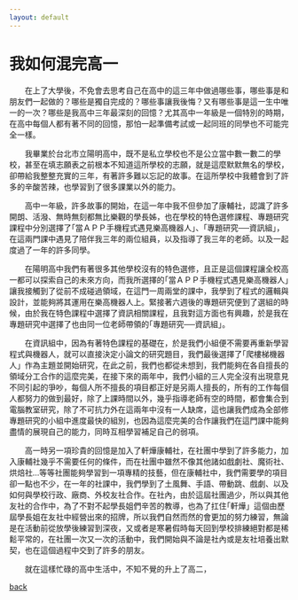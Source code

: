```yaml
---
layout: default
---
```


# 我如何混完高一

　　在上了大學後，不免會去思考自己在高中的這三年中做過哪些事，哪些事是和朋友們一起做的？哪些是獨自完成的？哪些事讓我後悔？又有哪些事是這一生中唯一的一次？哪些是我高中三年最深刻的回憶？尤其高中一年級是一個特別的時期，在高中每個人都有著不同的回憶，那怕一起準備考試或一起同班的同學也不可能完全一樣。  
  
　　我畢業於台北市立陽明高中，既不是私立學校也不是公立當中數一數二的學校，甚至在填志願表之前根本不知道這所學校的志願，就是這麼默默無名的學校，卻帶給我整整充實的三年，有著許多難以忘記的故事。在這所學校中我體會到了許多的辛酸苦辣，也學習到了很多課業以外的能力。  
  
　　高中一年級，許多故事的開始，在這一年中我不但參加了康輔社，認識了許多開朗、活潑、無時無刻都無比樂觀的學長姊，也在學校的特色選修課程、專題研究課程中分別選擇了｢當ＡＰＰ手機程式遇見樂高機器人」、｢專題研究──資訊組」，在這兩門課中遇見了陪伴我三年的兩位組員，以及指導了我三年的老師。以及一起度過了一年的許多同學。  
  
　　在陽明高中我們有著很多其他學校沒有的特色選修，且正是這個課程讓全校高一都可以探索自己的未來方向，而我所選擇的｢當ＡＰＰ手機程式遇見樂高機器人」讓我接觸到了從前不成碰過領域，在這門一周兩堂的課中，我學到了程式的邏輯與設計，並能夠將其運用在樂高機器人上。緊接著六週後的專題研究便到了選組的時候，由於我在特色課程中選擇了資訊相關課程，且我對這方面也有興趣，於是我在專題研究中選擇了也由同一位老師帶領的｢專題研究──資訊組」。  
  
　　在資訊組中，因為有著特色課程的基礎在，於是我們小組便不需要再重新學習程式與機器人，就可以直接決定小論文的研究題目，我們最後選擇了｢爬樓梯機器人」作為主題並開始研究，在此之前，我們也都從未想到，我們能夠在各自擅長的領域分工合作的這麼完美，在接下來的兩年中，我們小組的三人完全沒有出現意見不同引起的爭吵，每個人所不擅長的項目都正好是另兩人擅長的，所有的工作每個人都努力的做到最好，除了上課時間以外，幾乎指導老師有空的時間，都會集合到電腦教室研究，除了不可抗力外在這兩年中沒有一人缺席，這也讓我們成為全部修專題研究的小組中進度最快的組別，也因為這麼完美的合作讓我們在這門課中能夠盡情的展現自己的能力，同時互相學習補足自己的弱項。  
  
　　高一時另一項珍貴的回憶是加入了軒燁康輔社，在社團中學到了許多能力，加入康輔社幾乎不需要任何的條件，而在社團中雖然不像其他諸如戲劇社、魔術社、烘焙社…等等社團能夠學習到一項專精的技藝，但在康輔社中，我們需要學的項目卻一點也不少，在一年的社課中，我們學到了土風舞、手語、帶動跳、戲劇、以及如何與學校行政、廠商、外校友社合作。在社內，由於這屆社團過少，所以與其他友社的合作中，為了不對不起學長姐們辛苦的教導，也為了扛住｢軒燁」這個由歷屆學長姐在友社中經營出來的招牌，所以我們自然而然的會更加的努力練習，無論是在活動前從放學後練習到深夜，又或者是寒暑假時每天回到學校排練絕對都是稀鬆平常的，在社團一次又一次的活動中，我們開始與不論是社內或是友社培養出默契，也在這個過程中交到了許多的朋友。  
  
　　就在這樣忙碌的高中生活中，不知不覺的升上了高二，

[back](./index.md)
